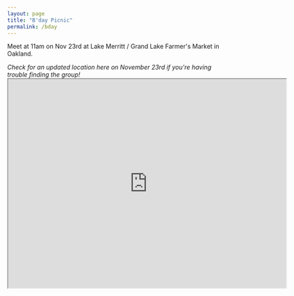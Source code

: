 ```yaml
---
layout: page
title: "B'day Picnic"
permalink: /bday
---
```

<p> Meet at 11am on Nov 23rd at Lake Merritt / Grand Lake Farmer's Market in Oakland. </p>

<div style="font-style: italic">Check for an updated location here on November 23rd if you're having trouble finding the group!</div>

<iframe src="https://www.google.com/maps/d/u/0/embed?mid=1Acc0Se6rxgvlNJnJkJioC8U9jq64zIco" width="640" height="480"></iframe><Paste>
